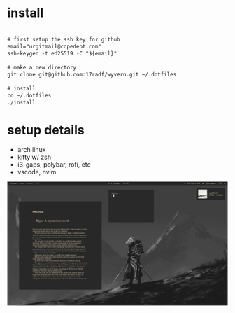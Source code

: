 install 
=======

```shell script

# first setup the ssh key for github
email="urgitmail@copedept.com" 
ssh-keygen -t ed25519 -C "${email}"

# make a new directory
git clone git@github.com:17radf/wyvern.git ~/.dotfiles

# install 
cd ~/.dotfiles
./install

```

setup details
=============

- arch linux
- kitty w/ zsh
- i3-gaps, polybar, rofi, etc
- vscode, nvim 

![arch](https://github.com/17radf/dotfiles/blob/master/config/screenshot.png)
